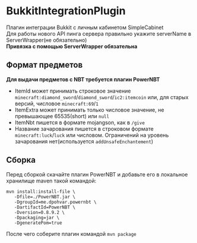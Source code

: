 # BukkitIntegrationPlugin
Плагин интеграции Bukkit с личным кабинетом SimpleCabinet  
Для работы нового API пинга сервера правильно укажите serverName в ServerWrapper(не обязательно)  
**Привязка с помощью ServerWrapper обязательна**
## Формат предметов
**Для выдачи предметов с NBT требуется плагин PowerNBT**
- ItemId может принимать строковое значение `minecraft:diamond_sword`/`diamond_sword`/`ic2:itemcoin` или, для старых версий, числовое `minecraft:69`/`1`
- ItemExtra может принимать только числовое значение, не превышающее 65535(short) или `null`
- ItemNbt пишется в формате mojangson, как в `/give`
- Название зачарования пишется в строковом формате `minecraft:luck`/`luck` или числовом. Ограничений на уровень зачарования нет(используется `addUnsafeEnchantement`)  
## Сборка
Перед сборкой скачайте плагин PowerNBT и добавьте его в локальное хранилище maven такой командой:
```
mvn install:install-file \
   -Dfile=./PowerNBT.jar \
   -DgroupId=me.dpohvar.powernbt \
   -DartifactId=PowerNBT \
   -Dversion=0.8.9.2 \
   -Dpackaging=jar \
   -DgeneratePom=true
```
После чего соберите плагин командой `mvn package`
